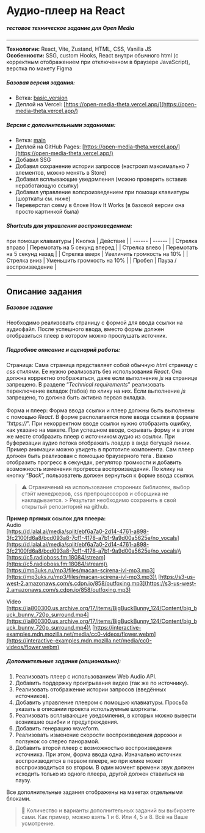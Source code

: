 # Аудио-плеер на React

##### _тестовое техническое задание для Open Media_

---

**Технологии:** React, Vite, Zustand, HTML, CSS, Vanilla JS\
**Особенности:** SSG, custom Hooks, React внутри обычного html (с корректным отображением при отключенном в браузере JavaScript), верстка по макету Figma

##### Базовая версия задания:

- Ветка: [basic_version](https://github.com/abkiselev/open_media/tree/basic_version)
- Деплой на Vercel: [https://open-media-theta.vercel.app/](https://open-media-theta.vercel.app/)

##### Версия с дополнительными заданиями:

- Ветка: [main](https://github.com/abkiselev/open_media/tree/main)
- Деплой на GitHub Pages: [https://open-media-theta.vercel.app/](https://open-media-theta.vercel.app/)
- Добавил SSG
- Добавил сохранение истории запросов (настроил максимально 7 элементов, можно менять в Store)
- Добавил всплывающие уведомления (можно проверить вставив неработающую ссылку)
- Добавил управление вопсроизведением при помощи клавиатуры (шорткаты см. ниже)
- Переверстал схему в блоке How It Works (в базовой версии она просто картинкой была)

##### Shortcuts для управления воспроизведением:

при помощи клавиатуры
| Кнопка | Действие |
| ------ | ------ |
| Стрелка вправо | Перемотать на 5 секунд вперед |
| Стрелка влево | Перемотать на 5 секунд назад |
| Стрелка вверх | Увеличить громкость на 10% |
| Стрелка вниз | Уменьшить громкость на 10% |
| Пробел | Пауза / воспроизведение |

---

## Описание задания

##### Базовое задание

Необходимо реализовать страницу с формой для ввода ссылки на аудиофайл. После успешного ввода, вместо формы должен отобразиться плеер в котором можно прослушать источник.

##### Подробное описание и сценарий работы:

Страница: Сама страница представляет собой обычную _html_ страницу с _css_ стилями. Ее нужно реализовать без использования _React_. Она должна корректно отображаться, даже если выполнение _js_ на странице запрещено.
В разделе “_Technical requirements_” реализовать переключение вкладок (табов) по клику на них. Если выполнение _js_ запрещено, то должна быть активна первая вкладка.\
\
Форма и плеер: Форма ввода ссылки и плеер должны быть выполнены с помощью _React_.
В форме располагается поле ввода ссылки в формате “_https://_”. При некорректном вводе ссылки нужно отобразить ошибку, как указано на макете.
При успешном вводе, скрывать форму и в этом же месте отобразить плеер с источником аудио из ссылки.
При буферизации аудио потока отображать лоадер в виде бегущей линии. Пример анимации можно увидеть в прототипе компонента.
Сам плеер должен быть реализован с помощью браузерного тега _<audio/>_. Важно отобразить прогресс в секундах, регулятор громкости и добавить возможность изменения прогресса воспроизведения.
По клику на кнопку “_Back_”, пользователь должен вернуться к форме ввода ссылки.

> ⚠️ Ограничений на использование сторонних библиотек, выбор стэйт менеджеров, css препроцессоров и сборщика не накладывается. > Результат необходимо сохранить в свой открытый репозиторий на github.

**Пример прямых ссылок для плеера:**\
Audio\
[https://d.lalal.ai/media/split/ebf6a7a0-2d14-4761-a898-3fc2100fd6a8/bcd093a8-7cf1-4178-a7b1-9a9d00a5625e/no_vocals](https://d.lalal.ai/media/split/ebf6a7a0-2d14-4761-a898-3fc2100fd6a8/bcd093a8-7cf1-4178-a7b1-9a9d00a5625e/no_vocals)\
[https://c5.radioboss.fm:18084/stream](https://c5.radioboss.fm:18084/stream)\
[https://mp3uks.ru/mp3/files/macan-scirena-ivl-mp3.mp3](https://mp3uks.ru/mp3/files/macan-scirena-ivl-mp3.mp3)\
[https://s3-us-west-2.amazonaws.com/s.cdpn.io/858/outfoxing.mp3](https://s3-us-west-2.amazonaws.com/s.cdpn.io/858/outfoxing.mp3)

Video\
[https://ia800300.us.archive.org/17/items/BigBuckBunny_124/Content/big_buck_bunny_720p_surround.mp4](https://ia800300.us.archive.org/17/items/BigBuckBunny_124/Content/big_buck_bunny_720p_surround.mp4)\
[https://interactive-examples.mdn.mozilla.net/media/cc0-videos/flower.webm](https://interactive-examples.mdn.mozilla.net/media/cc0-videos/flower.webm)

##### Дополнительные задания (опционально):

1. Реализовать плеер с использованием Web Audio API.
2. Добавить поддержку проигрывания видео (так же по источнику).
3. Реализовать отображение истории запросов (введённых источников).
4. Добавить управление плеером с помощью клавиатуры. Просьба указать в описании проекта используемые шорткаты.
5. Реализовать всплывающие уведомления, в которых можно вывести возникшие ошибки и предупреждения.
6. Добавить генерацию waveform.
7. Реализовать изменение скорости воспроизведения дорожки и ползунок со стерео панорамой.
8. Добавить второй плеер с возможностью воспроизведения источника. При этом, форма ввода одна. Изначально источник воспроизводится в первом плеере, но при клике может воспроизводиться во втором. В один момент времени звук должен исходить только из одного плеера, другой должен ставиться на паузу.

Все дополнительные задания отображены на макетах отдельными блоками.

> 📌 Количество и варианты дополнительных заданий вы выбираете сами.
> Как пример, можно взять 1 и 6. Или 4, 5 и 8. Всё на Ваше усмотрение.

